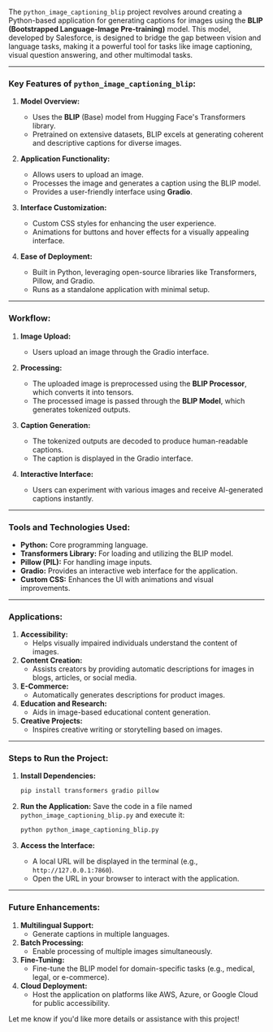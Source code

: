 The `python_image_captioning_blip` project revolves around creating a Python-based application for generating captions for images using the **BLIP (Bootstrapped Language-Image Pre-training)** model. This model, developed by Salesforce, is designed to bridge the gap between vision and language tasks, making it a powerful tool for tasks like image captioning, visual question answering, and other multimodal tasks.

---

### **Key Features of `python_image_captioning_blip`:**

1. **Model Overview:**
   - Uses the **BLIP** (Base) model from Hugging Face's Transformers library.
   - Pretrained on extensive datasets, BLIP excels at generating coherent and descriptive captions for diverse images.

2. **Application Functionality:**
   - Allows users to upload an image.
   - Processes the image and generates a caption using the BLIP model.
   - Provides a user-friendly interface using **Gradio**.

3. **Interface Customization:**
   - Custom CSS styles for enhancing the user experience.
   - Animations for buttons and hover effects for a visually appealing interface.

4. **Ease of Deployment:**
   - Built in Python, leveraging open-source libraries like Transformers, Pillow, and Gradio.
   - Runs as a standalone application with minimal setup.

---

### **Workflow:**

1. **Image Upload:**
   - Users upload an image through the Gradio interface.

2. **Processing:**
   - The uploaded image is preprocessed using the **BLIP Processor**, which converts it into tensors.
   - The processed image is passed through the **BLIP Model**, which generates tokenized outputs.

3. **Caption Generation:**
   - The tokenized outputs are decoded to produce human-readable captions.
   - The caption is displayed in the Gradio interface.

4. **Interactive Interface:**
   - Users can experiment with various images and receive AI-generated captions instantly.

---

### **Tools and Technologies Used:**

- **Python:** Core programming language.
- **Transformers Library:** For loading and utilizing the BLIP model.
- **Pillow (PIL):** For handling image inputs.
- **Gradio:** Provides an interactive web interface for the application.
- **Custom CSS:** Enhances the UI with animations and visual improvements.

---

### **Applications:**

1. **Accessibility:**
   - Helps visually impaired individuals understand the content of images.
2. **Content Creation:**
   - Assists creators by providing automatic descriptions for images in blogs, articles, or social media.
3. **E-Commerce:**
   - Automatically generates descriptions for product images.
4. **Education and Research:**
   - Aids in image-based educational content generation.
5. **Creative Projects:**
   - Inspires creative writing or storytelling based on images.

---

### **Steps to Run the Project:**

1. **Install Dependencies:**
   ```bash
   pip install transformers gradio pillow
   ```

2. **Run the Application:**
   Save the code in a file named `python_image_captioning_blip.py` and execute it:
   ```bash
   python python_image_captioning_blip.py
   ```

3. **Access the Interface:**
   - A local URL will be displayed in the terminal (e.g., `http://127.0.0.1:7860`).
   - Open the URL in your browser to interact with the application.

---

### **Future Enhancements:**

1. **Multilingual Support:**
   - Generate captions in multiple languages.
2. **Batch Processing:**
   - Enable processing of multiple images simultaneously.
3. **Fine-Tuning:**
   - Fine-tune the BLIP model for domain-specific tasks (e.g., medical, legal, or e-commerce).
4. **Cloud Deployment:**
   - Host the application on platforms like AWS, Azure, or Google Cloud for public accessibility.

Let me know if you'd like more details or assistance with this project!
